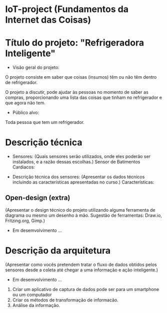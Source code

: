 
# IoT-project (Fundamentos da Internet das Coisas)

# Título do projeto: "Refrigeradora Inteligente"

- Visão geral do projeto: 

O projeto consiste em saber que coisas (insumos) têm ou não têm dentro de refrigerador. 

O projeto a discutir, pode ajudar às pessoas no momento de saber as compras, proporcionando uma lista
das coisas que tinham no refrigerador e que agora não tem. 

- Público alvo: 

Toda pessoa que tem um refrigerador.

# Descrição técnica
- Sensores: (Quais sensores serão utilizados, onde eles poderão ser instalados, e a razão dessas escolhas.)
Sensor de Batimentos Cardiacos:

- Descrição técnica dos sensores: (Apresentar os dados técnicos incluindo as características apresentadas no curso.)
Características:

## Open-design (extra)
(Apresentar o design técnico do projeto utilizando alguma ferramenta de diagrama ou mesmo um desenho à mão. Sugestão de ferramentas: Draw.io, Fritzing.org, Gimp.)
- Em desemvolvimento ...

# Descrição da arquitetura
(Apresentar como vocês pretendem tratar o fluxo de dados obtidos pelos sensores desde a coleta até chegar a uma informação e ação inteligente.)
- Em desemvolvimento ...
1) Criar um aplicativo de captura de dados pode ser para um smartphone ou um computador 
2) Criar os métodos de transformação de informacão.
3) Análise da informação.
